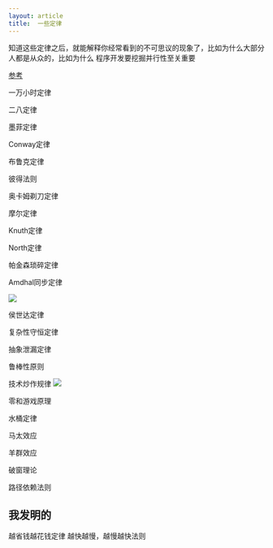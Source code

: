 ```yaml
---
layout: article
title:  一些定律
---
```

知道这些定律之后，就能解释你经常看到的不可思议的现象了，比如为什么大部分人都是从众的，比如为什么
程序开发要挖掘并行性至关重要


[参考](https://github.com/nusr/hacker-laws-zh)

一万小时定律

二八定律

墨菲定律

Conway定律

布鲁克定律

彼得法则

奥卡姆剃刀定律 

摩尔定律

Knuth定律

North定律

帕金森琐碎定律

Amdhal同步定律

![](http://file.elecfans.com/web1/M00/92/79/o4YBAFzefWOAfErEAACJ1pFE9uA699.png)


侯世达定律

复杂性守恒定律

抽象泄漏定律 

鲁棒性原则


技术炒作规律
![](http://file.elecfans.com/web1/M00/92/79/o4YBAFzefWOAYPLjAADI7gF8DXM763.png)

零和游戏原理

水桶定律

马太效应

羊群效应

破窗理论

路径依赖法则


## 我发明的

越省钱越花钱定律
越快越慢，越慢越快法则

